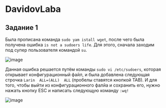 # DavidovLaba
## Задание 1 ##
Была прописана команда `sudo yam istall wget`, после чего была получена ошибка `is not a sudoers life`.
Для этого, сначала заходим под супер пользователя командой `su`.

![image](https://github.com/user-attachments/assets/c363c8b5-4aee-4d9b-a664-0fcc9f36602e)

Данная ошибка решается путём команды `sudo vi /etc/sudoers`, которая открывает конфигурационный файл, и была добавлена следующая строчка `Larin  ALL=(ALL)  ALL` (пробелы ставятся кнопкой TAB). И для того, чтобы выйти из конфигурационного фалйа и сохранить его, нужно нажать кнопку ESC и написать следующую команду `:wq!`

![image](https://github.com/user-attachments/assets/a037c29a-83c4-42f0-88af-62bbbb916a9b)

